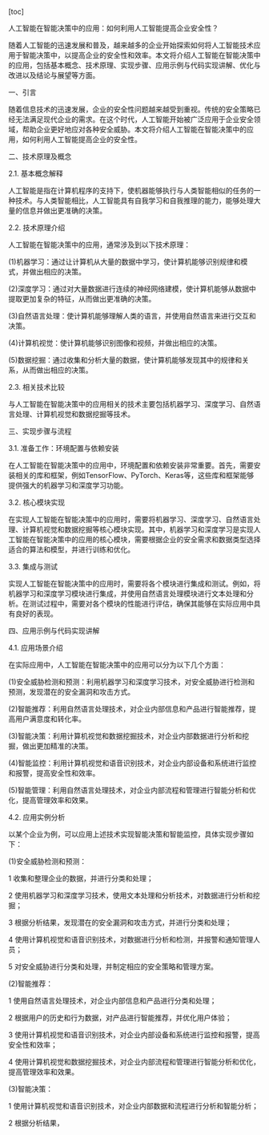 
[toc]                    
                
                
人工智能在智能决策中的应用：如何利用人工智能提高企业安全性？

随着人工智能的迅速发展和普及，越来越多的企业开始探索如何将人工智能技术应用于智能决策中，以提高企业的安全性和效率。本文将介绍人工智能在智能决策中的应用，包括基本概念、技术原理、实现步骤、应用示例与代码实现讲解、优化与改进以及结论与展望等方面。

一、引言

随着信息技术的迅速发展，企业的安全性问题越来越受到重视。传统的安全策略已经无法满足现代企业的需求。在这个时代，人工智能开始被广泛应用于企业安全领域，帮助企业更好地应对各种安全威胁。本文将介绍人工智能在智能决策中的应用，如何利用人工智能提高企业的安全性。

二、技术原理及概念

2.1. 基本概念解释

人工智能是指在计算机程序的支持下，使机器能够执行与人类智能相似的任务的一种技术。与人类智能相比，人工智能具有自我学习和自我推理的能力，能够处理大量的信息并做出更准确的决策。

2.2. 技术原理介绍

人工智能在智能决策中的应用，通常涉及到以下技术原理：

(1)机器学习：通过让计算机从大量的数据中学习，使计算机能够识别规律和模式，并做出相应的决策。

(2)深度学习：通过对大量数据进行连续的神经网络建模，使计算机能够从数据中提取更加复杂的特征，从而做出更准确的决策。

(3)自然语言处理：使计算机能够理解人类的语言，并使用自然语言来进行交互和决策。

(4)计算机视觉：使计算机能够识别图像和视频，并做出相应的决策。

(5)数据挖掘：通过收集和分析大量的数据，使计算机能够发现其中的规律和关系，从而做出相应的决策。

2.3. 相关技术比较

与人工智能在智能决策中的应用相关的技术主要包括机器学习、深度学习、自然语言处理、计算机视觉和数据挖掘等技术。

三、实现步骤与流程

3.1. 准备工作：环境配置与依赖安装

在人工智能在智能决策中的应用中，环境配置和依赖安装非常重要。首先，需要安装相关的库和框架，例如TensorFlow、PyTorch、Keras等，这些库和框架能够提供强大的机器学习和深度学习功能。

3.2. 核心模块实现

在实现人工智能在智能决策中的应用时，需要将机器学习、深度学习、自然语言处理、计算机视觉和数据挖掘等核心模块实现。其中，机器学习和深度学习是实现人工智能在智能决策中的应用的核心模块，需要根据企业的安全需求和数据类型选择适合的算法和模型，并进行训练和优化。

3.3. 集成与测试

实现人工智能在智能决策中的应用时，需要将各个模块进行集成和测试。例如，将机器学习和深度学习模块进行集成，并使用自然语言处理模块进行文本处理和分析。在测试过程中，需要对各个模块的性能进行评估，确保其能够在实际应用中具有良好的表现。

四、应用示例与代码实现讲解

4.1. 应用场景介绍

在实际应用中，人工智能在智能决策中的应用可以分为以下几个方面：

(1)安全威胁检测和预测：利用机器学习和深度学习技术，对安全威胁进行检测和预测，发现潜在的安全漏洞和攻击方式。

(2)智能推荐：利用自然语言处理技术，对企业内部信息和产品进行智能推荐，提高用户满意度和转化率。

(3)智能决策：利用计算机视觉和数据挖掘技术，对企业内部数据进行分析和挖掘，做出更加精准的决策。

(4)智能监控：利用计算机视觉和语音识别技术，对企业内部设备和系统进行监控和报警，提高安全性和效率。

(5)智能管理：利用自然语言处理技术，对企业内部流程和管理进行智能分析和优化，提高管理效率和效果。

4.2. 应用实例分析

以某个企业为例，可以应用上述技术实现智能决策和智能监控，具体实现步骤如下：

(1)安全威胁检测和预测：

1 收集和整理企业的数据，并进行分类和处理；

2 使用机器学习和深度学习技术，使用文本处理和分析技术，对数据进行分析和挖掘；

3 根据分析结果，发现潜在的安全漏洞和攻击方式，并进行分类和处理；

4 使用计算机视觉和语音识别技术，对数据进行分析和检测，并报警和通知管理人员；

5 对安全威胁进行分类和处理，并制定相应的安全策略和管理方案。

(2)智能推荐：

1 使用自然语言处理技术，对企业内部信息和产品进行分类和处理；

2 根据用户的历史和行为数据，对产品进行智能推荐，并优化用户体验；

3 使用计算机视觉和语音识别技术，对企业内部设备和系统进行监控和报警，提高安全性和效率；

4 使用计算机视觉和数据挖掘技术，对企业内部流程和管理进行智能分析和优化，提高管理效率和效果。

(3)智能决策：

1 使用计算机视觉和语音识别技术，对企业内部数据和流程进行分析和智能分析；

2 根据分析结果，

